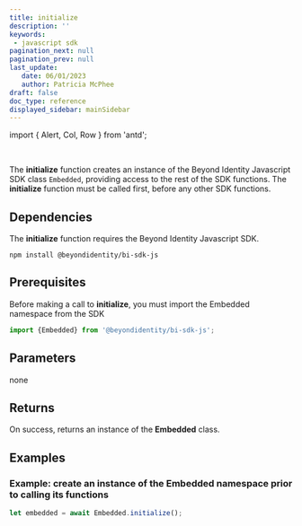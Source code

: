 ```yaml
---
title: initialize
description: ''
keywords: 
 - javascript sdk
pagination_next: null
pagination_prev: null
last_update: 
   date: 06/01/2023
   author: Patricia McPhee
draft: false
doc_type: reference
displayed_sidebar: mainSidebar
---
```


import { Alert, Col, Row } from 'antd';

<Row>
  <Col span={12}>
    <Alert message="In progress (needs a copy edit)" type="info" />
  </Col>
</Row>
<br />

The **initialize** function creates an instance of the Beyond Identity Javascript SDK class `Embedded`, providing access to the rest of the SDK functions. The **initialize** function must be called first, before any other SDK functions.

## Dependencies
The **initialize** function requires the Beyond Identity Javascript SDK.
```
npm install @beyondidentity/bi-sdk-js
```
## Prerequisites
Before making a call to **initialize**, you must import the Embedded namespace from the SDK
```javascript
import {Embedded} from '@beyondidentity/bi-sdk-js';
```  
## Parameters
none

## Returns
On success, returns an instance of the **Embedded** class.

## Examples
### Example: create an instance of the Embedded namespace prior to calling its functions
```javascript
let embedded = await Embedded.initialize();

```
